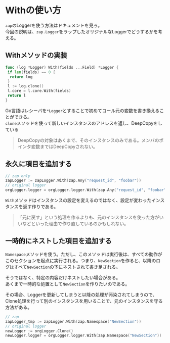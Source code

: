# Withの使い方

`zap`のLoggerを使う方法はドキュメントを見ろ。  
今回の説明は、`zap.Logger`をラップしたオリジナルなLoggerでどうするかを考える。

## Withメソッドの実装

```go
func (log *Logger) With(fields ...Field) *Logger {
 if len(fields) == 0 {
  return log
 }
 l := log.clone()
 l.core = l.core.With(fields)
 return l
}
```

Go言語はレシーバを`*Logger`とすることで初めてコール元の変数を書き換えることができる。  
`clone`メソッドを使って新しいインスタンスのアドレスを返し、DeepCopyをしている

> DeepCopyの対象はあくまで、そのインスタンスのみである。メンバのポインタ変数まではDeepCopyされない。

## 永久に項目を追加する

```go
// zap only
zapLogger := zapLogger.With(zap.Any("request_id", "foobar"))
// original logger
orgLogger.logger = orgLogger.logger.With(zap.Any("request_id", "foobar"))
```

`With`メソッドはインスタンスの設定を変えるのではなく、設定が変わったインスタンスを返す作りである。  

> 「元に戻す」という処理を作るよりも、元のインスタンスを使った方がいいなどといった理由で作り直しているのかもしれない。

## 一時的にネストした項目を追加する

`Namespace`メソッドを使う。ただし、このメソッドは実行後は、すべての動作がこのセクションを起点に実行される。つまり、`NewSection`を作ると、以降のログはすべて`NewSection`の下にネストされて書き足される。

そうではなく、特定の内容だけネストしたい場合がある。  
あくまで一時的な処置として`NewSection`を作りたいのである。

その場合、Loggerを更新してしまうと以降の処理が汚染されてしまうので、Clone処理を行って別のインスタンスを用いることで、元のインスタンスを守る方法がある。

```go
// zap
zapLogger_tmp := zapLogger.With(zap.Namespace("NewSection"))
// original logger
newLogger := orgLogger.Clone()
newLogger.logger = orgLogger.logger.With(zap.Namespace("NewSection"))
```
